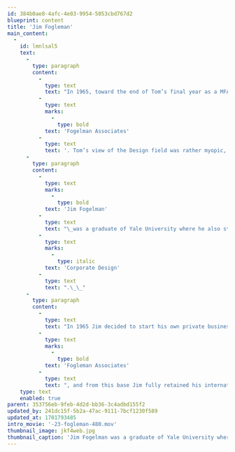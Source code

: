 ```yaml
---
id: 384b0ae8-4afc-4e03-9954-5053cbd767d2
blueprint: content
title: 'Jim Fogleman'
main_content:
  -
    id: lmnlsal5
    text:
      -
        type: paragraph
        content:
          -
            type: text
            text: "In 1965, toward the end of Tom’s final year as a MFA student in Yale University, the MFA department head Alvin Eisenman urged him to apply for an open position in the New Jersey design studio called\_"
          -
            type: text
            marks:
              -
                type: bold
            text: 'Fogelman Associates'
          -
            type: text
            text: '. Tom’s view of the Design field was rather myopic, having gained no knowledge of this newly unfolding design practice that wanted to separate itself from the so-called “commercial art” field as a practice dominated by advertising and marketing. Therefore, he had no knowledge of James/Jim Fogleman and his special role that helped generate a change from the commercially dominated field into a field of practice that had depth and value called design.'
      -
        type: paragraph
        content:
          -
            type: text
            marks:
              -
                type: bold
            text: 'Jim Fogelman'
          -
            type: text
            text: "\_was a graduate of Yale University where he also studied business. Jim was hired fresh out of school by two other former Yale students, Ivan Chermayeff and Tom Geismar, who had established a well-known advertising agency in Chicago. After Chermayeff and Geismar opened up in New York, Jim moved there as well but soon after that he became the director of communication at the New Jersey branch of the Swiss pharmaceutical company CIBA. This CIBA experience became a thorough grounding for Jim in understanding the business of corporate identity beyond the superficial tendencies of marketing. Jim came to see this practice as a way to present the corporation itself on a national and international level with deserved respect and distinction fully supported by and articulated in principles of\_"
          -
            type: text
            marks:
              -
                type: italic
            text: 'Corporate Design'
          -
            type: text
            text: ".\_\_"
      -
        type: paragraph
        content:
          -
            type: text
            text: "In 1965 Jim decided to start his own private business by forming a small studio in Morristown , NJ,\_\_where he had been living. His office was called\_"
          -
            type: text
            marks:
              -
                type: bold
            text: 'Fogleman Associates'
          -
            type: text
            text: ", and from this base Jim fully retained his international connections to serve various corporations including CIBA. In this New Jersey office Tom received a rich introduction to the practice of Design with a capital “D” wherein James Fogleman played an instrumental role.\_"
    type: text
    enabled: true
parent: 353756eb-9feb-4d2d-bb36-3c4adbd155f2
updated_by: 241dc15f-5b2a-47ac-9111-7bcf1230f589
updated_at: 1701793485
intro_movie: '-23-fogleman-480.mov'
thumbnail_image: jkf4web.jpg
thumbnail_caption: 'Jim Fogelman was a graduate of Yale University where he also studied business. Jim was hired fresh out of school by two other former Yale students, Ivan Chermayeff and Tom Geismar, who had established a well-known design agency in Chicago. After Chermayeff and Geismar opened up in New York, Jim moved there as well but soon after that he became the director of communication at the New Jersey branch of the Swiss pharmaceutical company CIBA.'
---
```

